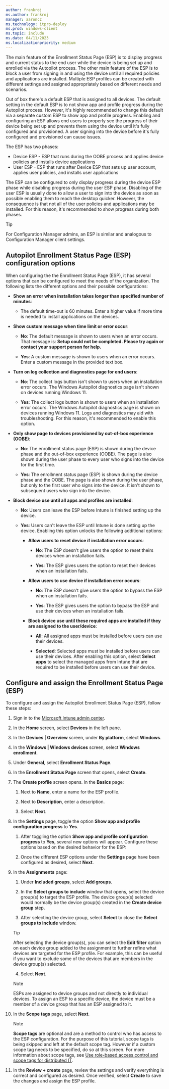 ```yaml
---
author: frankroj
ms.author: frankroj
manager: aaroncz
ms.technology: itpro-deploy
ms.prod: windows-client
ms.topic: include
ms.date: 04/11/2023
ms.localizationpriority: medium
---
```


<!-- This file is shared by the following articles:

user-driven/azure-ad-join-esp.md
user-driven/hybrid-azure-ad-join-esp.md
pre-provisioning/azure-ad-join-esp.md
pre-provisioning/hybrid-azure-ad-join-esp.md
self-deploying-esp.md

Headings are driven by article context. -->

The main feature of the Enrollment Status Page (ESP) is to display progress and current status to the end user while the device is being set up and enrolled via the Autopilot process. The other main feature of the ESP is to block a user from signing in and using the device until all required policies and applications are installed. Multiple ESP profiles can be created with different settings and assigned appropriately based on different needs and scenarios.

Out of box there's a default ESP that is assigned to all devices. The default setting in the default ESP is to not show app and profile progress during the Autopilot process. However, it's highly recommended to change this default via a separate custom ESP to show app and profile progress. Enabling and configuring an ESP allows end users to properly see the progress of their device being set up and prevents them using the device until it's fully configured and provisioned. A user signing into the device before it's fully configured and provisioned can cause issues.

The ESP has two phases:

- Device ESP - ESP that runs during the OOBE process and applies device policies and installs device applications
- User ESP - ESP that runs after Device ESP that sets up user account, applies user policies, and installs user applications

The ESP can be configured to only display progress during the device ESP phase while disabling progress during the user ESP phase. Disabling of the user ESP is usually done to allow a user to sign into the device as soon as possible enabling them to reach the desktop quicker. However, the consequence is that not all of the user policies and applications may be installed. For this reason, it's recommended to show progress during both phases.

> [!TIP]
> For Configuration Manager admins, an ESP is similar and analogous to Configuration Manager client settings.

## Autopilot Enrollment Status Page (ESP) configuration options

When configuring the the Enrollment Status Page (ESP), it has several options that can be configured to meet the needs of the organization. The following lists the different options and their possible configurations:

- **Show an error when installation takes longer than specified number of minutes**:

  - The default time-out is 60 minutes. Enter a higher value if more time is needed to install applications on the devices.

- **Show custom message when time limit or error occur**:

  - **No**: The default message is shown to users when an error occurs. That message is: **Setup could not be completed. Please try again or contact your support person for help.**

  - **Yes**: A custom message is shown to users when an error occurs. Enter a custom message in the provided text box.

- **Turn on log collection and diagnostics page for end users**:

  - **No**: The collect logs button isn't shown to users when an installation error occurs. The Windows Autopilot diagnostics page isn't shown on devices running Windows 11.  

  - **Yes**: The collect logs button is shown to users when an installation error occurs. The Windows Autopilot diagnostics page is shown on devices running Windows 11. Logs and diagnostics may aid with troubleshooting. For this reason, it's recommended to enable this option.

- **Only show page to devices provisioned by out-of-box experience (OOBE)**:

  - **No**: The enrollment status page (ESP) is shown during the device phase and the out-of-box experience (OOBE). The page is also shown during the user phase to every user who signs into the device for the first time.

  - **Yes**: The enrollment status page (ESP) is shown during the device phase and the OOBE. The page is also shown during the user phase, but only to the first user who signs into the device. It isn't shown to subsequent users who sign into the device.

- **Block device use until all apps and profiles are installed**:

  - **No**: Users can leave the ESP before Intune is finished setting up the device.

  - **Yes**: Users can't leave the ESP until Intune is done setting up the device. Enabling this option unlocks the following additional options:  

    - **Allow users to reset device if installation error occurs**:  

      - **No**: The ESP doesn't give users the option to reset theirs devices when an installation fails.  

      - **Yes**: The ESP gives users the option to reset their devices when an installation fails.  

    - **Allow users to use device if installation error occurs**:

      - **No**: The ESP doesn't give users the option to bypass the ESP when an installation fails.  

      - **Yes**: The ESP gives users the option to bypass the ESP and use their devices when an installation fails.

    - **Block device use until these required apps are installed if they are assigned to the user/device**:  

      - **All**: All assigned apps must be installed before users can use their devices.  

      - **Selected**: Selected apps must be installed before users can use their devices. After enabling this option, select **Select apps** to select the managed apps from Intune that are required to be installed before users can use their device.

## Configure and assign the Enrollment Status Page (ESP)

To configure and assign the Autopilot Enrollment Status Page (ESP), follow these steps:

1. Sign in to the [Microsoft Intune admin center](https://go.microsoft.com/fwlink/?linkid=2109431).

2. In the **Home** screen, select **Devices** in the left pane.

3. In the **Devices | Overview** screen, under **By platform**, select **Windows**.

4. In the **Windows | Windows devices** screen, select **Windows enrollment**.

5. Under **General**, select **Enrollment Status Page**.

6. In the **Enrollment Status Page** screen that opens, select **Create**.

7. The **Create profile** screen opens. In the **Basics** page:

   1. Next to **Name**, enter a name for the ESP profile.

   2. Next to **Description**, enter a description.

   3. Select **Next**.

8. In the **Settings** page, toggle the option **Show app and profile configuration progress** to **Yes**.

   1. After toggling the option **Show app and profile configuration progress** to **Yes**, several new options will appear. Configure these options based on the desired behavior for the ESP:

   2. Once the different ESP options under the **Settings** page have been configured as desired, select **Next**.

9. In the **Assignments** page:

   1. Under **Included groups**, select **Add groups**.

   2. In the **Select groups to include** window that opens, select the device group(s) to target the ESP profile. The device group(s) selected would normally be the device group(s) created in the **Create device group** step.

   3. After selecting the device group, select **Select** to close the **Select groups to include** window.

    > [!TIP]
    >
    > After selecting the device group(s), you can select the **Edit filter** option on each device group added to the assignment to further refine what devices are targeted for the ESP profile. For example, this can be useful if you want to exclude some of the devices that are members in the device group(s) selected.

   4. Select **Next**.  

    > [!NOTE]
    >
    > ESPs are assigned to device groups and not directly to individual devices. To assign an ESP to a specific device, the device must be a member of a device group that has an ESP assigned to it.

10. In the **Scope tags** page, select **Next**.

    > [!NOTE]
    > **Scope tags** are optional and are a method to control who has access to the ESP configuration. For the purpose of this tutorial, scope tags is being skipped and left at the default scope tag. However if a custom scope tag needs to be specified, do so at this screen. For more information about scope tags, see [Use role-based access control and scope tags for distributed IT](/mem/intune/fundamentals/scope-tags).

11. In the **Review + create** page, review the settings and verify everything is correct and configured as desired. Once verified, select **Create** to save the changes and assign the ESP profile.
